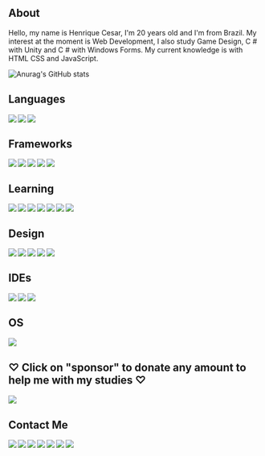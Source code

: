 ## About
Hello, my name is Henrique Cesar, I'm 20 years old and I'm from Brazil. My interest at the moment is Web Development, I also study Game Design, C # with Unity and C # with Windows Forms. My current knowledge is with HTML CSS and JavaScript.

![Anurag's GitHub stats](https://github-readme-stats.vercel.app/api?username=rickkque&show_icons=false&theme=dark)




## Languages
<p>
<img align="left" src="https://img.shields.io/badge/HTML5-E34F26?style=for-the-badge&logo=html5&logoColor=white"/>
<img align="left" src="https://img.shields.io/badge/CSS3-1572B6?style=for-the-badge&logo=css3&logoColor=white"/>
<img align="left" src="https://img.shields.io/badge/JavaScript-F7DF1E?style=for-the-badge&logo=javascript&logoColor=black"/>
</p><br>

## Frameworks
<p>
<img align="left" src="https://img.shields.io/badge/Node.js-43853D?style=for-the-badge&logo=node-dot-js&logoColor=white"/>
<img align="left" src="https://img.shields.io/badge/npm-CB3837?style=for-the-badge&logo=npm&logoColor=white"/>
<img align="left" src="https://img.shields.io/badge/Git-F05032?style=for-the-badge&logo=git&logoColor=white"/>
<img align="left" src="https://img.shields.io/badge/firebase-ffca28?style=for-the-badge&logo=firebase&logoColor=black"/>
<img align="left" src="https://img.shields.io/badge/Bootstrap-563D7C?style=for-the-badge&logo=bootstrap&logoColor=white"/>
</p><br>

## Learning
<p>
<img align="left" src="https://img.shields.io/badge/Ruby-CC342D?style=for-the-badge&logo=ruby&logoColor=white"/>
<img align="left" src="https://img.shields.io/badge/Ruby_on_Rails-CC0000?style=for-the-badge&logo=ruby-on-rails&logoColor=white"/>
<img align="left" src="https://img.shields.io/badge/C%23-239120?style=for-the-badge&logo=c-sharp&logoColor=white"/>
<img align="left" src="https://img.shields.io/badge/Electron-2B2E3A?style=for-the-badge&logo=electron&logoColor=9FEAF9"/>
<img align="left" src="https://img.shields.io/badge/Express.js-000000?style=for-the-badge&logo=express&logoColor=white"/>
<img align="left" src="https://img.shields.io/badge/Unity-100000?style=for-the-badge&logo=unity&logoColor=white"/>
<img align="left" src="https://img.shields.io/badge/MySQL-00000F?style=for-the-badge&logo=mysql&logoColor=white"/>
</p><br>

## Design
<p>
<img align="left" src="https://img.shields.io/badge/Figma-F24E1E?style=for-the-badge&logo=figma&logoColor=white"/>
<img align="left" src="https://img.shields.io/badge/Adobe%20Illustrator-FF9A00?style=for-the-badge&logo=adobe%20illustrator&logoColor=white"/>
<img align="left" src="https://img.shields.io/badge/Adobe%20XD-FF61F6?style=for-the-badge&logo=Adobe%20XD&logoColor=white"/>
<img align="left" src="https://img.shields.io/badge/Adobe%20Photoshop-31A8FF?style=for-the-badge&logo=Adobe%20Photoshop&logoColor=black"/>
<img align="left" src="https://img.shields.io/badge/Canva-%2300C4CC.svg?&style=for-the-badge&logo=Canva&logoColor=white"/>
</p><br>

## IDEs
<p>
<img align="left" src="https://img.shields.io/badge/Visual_Studio_Code-0078D4?style=for-the-badge&logo=visual%20studio%20code&logoColor=white"/>
<img align="left" src="https://img.shields.io/badge/Visual_Studio_2019-5C2D91?style=for-the-badge&logo=visual%20studio&logoColor=white"/>
<img align="left" src="https://img.shields.io/badge/Arduino_IDE-00979D?style=for-the-badge&logo=arduino&logoColor=white"/>
</p><br>

## OS
<p>
<img align="left" align="left" src="https://img.shields.io/badge/Windows-0078D6?style=for-the-badge&logo=windows&logoColor=white"/>
</p><br>

## ♡ Click on "sponsor" to donate any amount to help me with my studies ♡
[<img align="left" src="https://img.shields.io/badge/sponsor-30363D?style=for-the-badge&logo=GitHub-Sponsors&logoColor=#white"/>][donate]<br>

## Contact Me
[<img align="left" src="https://img.shields.io/badge/WhatsApp-25D366?style=for-the-badge&logo=whatsapp&logoColor=white"/>][whatsapp]
[<img align="left" src="https://img.shields.io/badge/Gmail-D14836?style=for-the-badge&logo=gmail&logoColor=white"/>][gmail]
[<img align="left" src="https://img.shields.io/badge/Instagram-E4405F?style=for-the-badge&logo=instagram&logoColor=white"/>][instagram]
[<img align="left" src="https://img.shields.io/badge/Discord-7289DA?style=for-the-badge&logo=discord&logoColor=white"/>][discord]
[<img align="left" src="https://img.shields.io/badge/Twitter-1DA1F2?style=for-the-badge&logo=twitter&logoColor=white"/>][twitter]
[<img align="left" src="https://img.shields.io/badge/LinkedIn-0077B5?style=for-the-badge&logo=linkedin&logoColor=white"/>][linkedIn]
[<img align="left" src="https://img.shields.io/badge/Facebook-1877F2?style=for-the-badge&logo=facebook&logoColor=white"/>][facebook]

[donate]:https://nubank.com.br/pagar/1kvjqh/pZII7Fvb9u
[discord]:https://discord.gg/bz3MZ9S
[gmail]:https://mail.google.com/mail/u/0/#search/Contact+me+on+my+email%3A+rickkque%40gmail.com
[whatsapp]:http://api.whatsapp.com/send?phone=553592260481
[facebook]:https://www.facebook.com/henrique.cesar.96780/
[instagram]:https://www.instagram.com/rickkque/
[twitter]:https://twitter.com/rickkque
[linkedIn]:https://www.linkedin.com/in/rickkque
